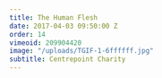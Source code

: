 ```yaml
---
title: The Human Flesh
date: 2017-04-03 09:50:00 Z
order: 14
vimeoid: 209904420
image: "/uploads/TGIF-1-6ffffff.jpg"
subtitle: Centrepoint Charity
---
```


